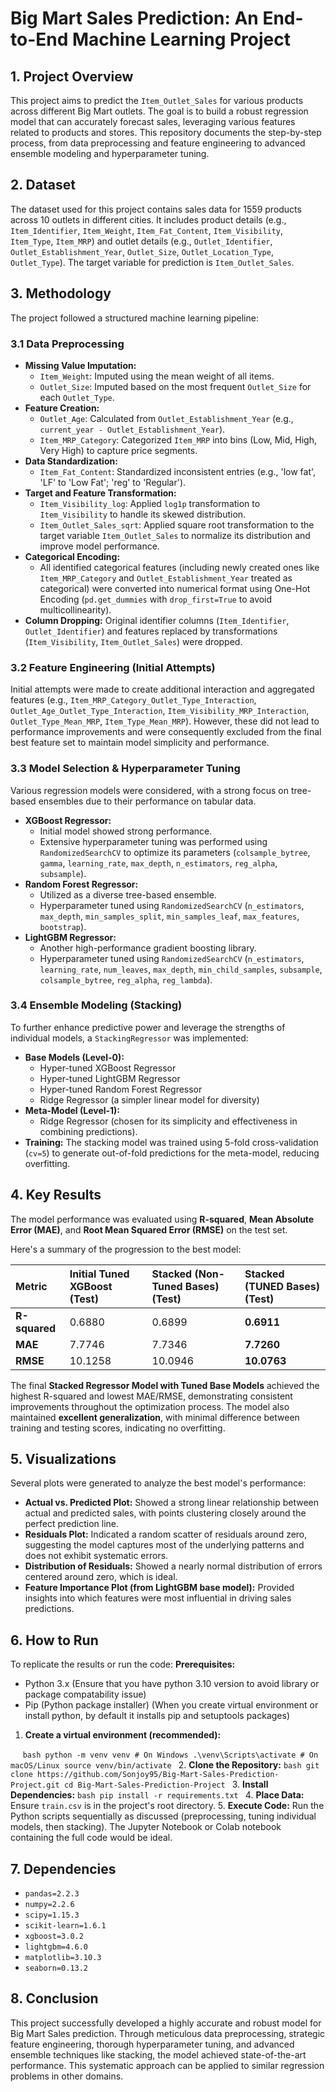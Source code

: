 # Big Mart Sales Prediction: An End-to-End Machine Learning Project

## 1. Project Overview

This project aims to predict the `Item_Outlet_Sales` for various products across different Big Mart outlets. The goal is to build a robust regression model that can accurately forecast sales, leveraging various features related to products and stores. This repository documents the step-by-step process, from data preprocessing and feature engineering to advanced ensemble modeling and hyperparameter tuning.

## 2. Dataset

The dataset used for this project contains sales data for 1559 products across 10 outlets in different cities. It includes product details (e.g., `Item_Identifier`, `Item_Weight`, `Item_Fat_Content`, `Item_Visibility`, `Item_Type`, `Item_MRP`) and outlet details (e.g., `Outlet_Identifier`, `Outlet_Establishment_Year`, `Outlet_Size`, `Outlet_Location_Type`, `Outlet_Type`). The target variable for prediction is `Item_Outlet_Sales`.

## 3. Methodology

The project followed a structured machine learning pipeline:

### 3.1 Data Preprocessing

* **Missing Value Imputation:**
    * `Item_Weight`: Imputed using the mean weight of all items.
    * `Outlet_Size`: Imputed based on the most frequent `Outlet_Size` for each `Outlet_Type`.
* **Feature Creation:**
    * `Outlet_Age`: Calculated from `Outlet_Establishment_Year` (e.g., `current_year - Outlet_Establishment_Year`).
    * `Item_MRP_Category`: Categorized `Item_MRP` into bins (Low, Mid, High, Very High) to capture price segments.
* **Data Standardization:**
    * `Item_Fat_Content`: Standardized inconsistent entries (e.g., 'low fat', 'LF' to 'Low Fat'; 'reg' to 'Regular').
* **Target and Feature Transformation:**
    * `Item_Visibility_log`: Applied `log1p` transformation to `Item_Visibility` to handle its skewed distribution.
    * `Item_Outlet_Sales_sqrt`: Applied square root transformation to the target variable `Item_Outlet_Sales` to normalize its distribution and improve model performance.
* **Categorical Encoding:**
    * All identified categorical features (including newly created ones like `Item_MRP_Category` and `Outlet_Establishment_Year` treated as categorical) were converted into numerical format using One-Hot Encoding (`pd.get_dummies` with `drop_first=True` to avoid multicollinearity).
* **Column Dropping:** Original identifier columns (`Item_Identifier`, `Outlet_Identifier`) and features replaced by transformations (`Item_Visibility`, `Item_Outlet_Sales`) were dropped.

### 3.2 Feature Engineering (Initial Attempts)

Initial attempts were made to create additional interaction and aggregated features (e.g., `Item_MRP_Category_Outlet_Type_Interaction`, `Outlet_Age_Outlet_Type_Interaction`, `Item_Visibility_MRP_Interaction`, `Outlet_Type_Mean_MRP`, `Item_Type_Mean_MRP`). However, these did not lead to performance improvements and were consequently excluded from the final best feature set to maintain model simplicity and performance.

### 3.3 Model Selection & Hyperparameter Tuning

Various regression models were considered, with a strong focus on tree-based ensembles due to their performance on tabular data.

* **XGBoost Regressor:**
    * Initial model showed strong performance.
    * Extensive hyperparameter tuning was performed using `RandomizedSearchCV` to optimize its parameters (`colsample_bytree`, `gamma`, `learning_rate`, `max_depth`, `n_estimators`, `reg_alpha`, `subsample`).
* **Random Forest Regressor:**
    * Utilized as a diverse tree-based ensemble.
    * Hyperparameter tuned using `RandomizedSearchCV` (`n_estimators`, `max_depth`, `min_samples_split`, `min_samples_leaf`, `max_features`, `bootstrap`).
* **LightGBM Regressor:**
    * Another high-performance gradient boosting library.
    * Hyperparameter tuned using `RandomizedSearchCV` (`n_estimators`, `learning_rate`, `num_leaves`, `max_depth`, `min_child_samples`, `subsample`, `colsample_bytree`, `reg_alpha`, `reg_lambda`).

### 3.4 Ensemble Modeling (Stacking)

To further enhance predictive power and leverage the strengths of individual models, a `StackingRegressor` was implemented:

* **Base Models (Level-0):**
    * Hyper-tuned XGBoost Regressor
    * Hyper-tuned LightGBM Regressor
    * Hyper-tuned Random Forest Regressor
    * Ridge Regressor (a simpler linear model for diversity)
* **Meta-Model (Level-1):**
    * Ridge Regressor (chosen for its simplicity and effectiveness in combining predictions).
* **Training:** The stacking model was trained using 5-fold cross-validation (`cv=5`) to generate out-of-fold predictions for the meta-model, reducing overfitting.

## 4. Key Results

The model performance was evaluated using **R-squared**, **Mean Absolute Error (MAE)**, and **Root Mean Squared Error (RMSE)** on the test set.

Here's a summary of the progression to the best model:

| Metric            | Initial Tuned XGBoost (Test) | Stacked (Non-Tuned Bases) (Test) | **Stacked (TUNED Bases)** (Test) |
| :---------------- | :--------------------------- | :------------------------------- | :---------------------------------------------- |
| **R-squared** | 0.6880                       | 0.6899                           | **0.6911** |
| **MAE** | 7.7746                       | 7.7346                           | **7.7260** |
| **RMSE** | 10.1258                      | 10.0946                          | **10.0763** |

The final **Stacked Regressor Model with Tuned Base Models** achieved the highest R-squared and lowest MAE/RMSE, demonstrating consistent improvements throughout the optimization process. The model also maintained **excellent generalization**, with minimal difference between training and testing scores, indicating no overfitting.

## 5. Visualizations

Several plots were generated to analyze the best model's performance:

* **Actual vs. Predicted Plot:** Showed a strong linear relationship between actual and predicted sales, with points clustering closely around the perfect prediction line.
* **Residuals Plot:** Indicated a random scatter of residuals around zero, suggesting the model captures most of the underlying patterns and does not exhibit systematic errors.
* **Distribution of Residuals:** Showed a nearly normal distribution of errors centered around zero, which is ideal.
* **Feature Importance Plot (from LightGBM base model):** Provided insights into which features were most influential in driving sales predictions.


## 6. How to Run

To replicate the results or run the code:
**Prerequisites:**
   - Python 3.x (Ensure that you have python 3.10 version to avoid library or package compatability issue)
   - Pip (Python package installer) (When you create virtual environment or install python, by default it installs pip and setuptools packages)

1. **Create a virtual environment (recommended):**

     ```bash
     python -m venv venv
     # On Windows
     .\venv\Scripts\activate
     # On macOS/Linux
     source venv/bin/activate
     ```
2.  **Clone the Repository:**
    ```bash
    git clone https://github.com/Sonjoy95/Big-Mart-Sales-Prediction-Project.git
    cd Big-Mart-Sales-Prediction-Project
    ```
3.  **Install Dependencies:**
    ```bash
    pip install -r requirements.txt
    ```
4.  **Place Data:** Ensure `train.csv` is in the project's root directory.
5.  **Execute Code:** Run the Python scripts sequentially as discussed (preprocessing, tuning individual models, then stacking). The Jupyter Notebook or Colab notebook containing the full code would be ideal.

## 7. Dependencies

* `pandas=2.2.3`
* `numpy=2.2.6`
* `scipy=1.15.3`
* `scikit-learn=1.6.1`
* `xgboost=3.0.2`
* `lightgbm=4.6.0`
* `matplotlib=3.10.3`
* `seaborn=0.13.2`


## 8. Conclusion

This project successfully developed a highly accurate and robust model for Big Mart Sales prediction. Through meticulous data preprocessing, strategic feature engineering, thorough hyperparameter tuning, and advanced ensemble techniques like stacking, the model achieved state-of-the-art performance. This systematic approach can be applied to similar regression problems in other domains.
